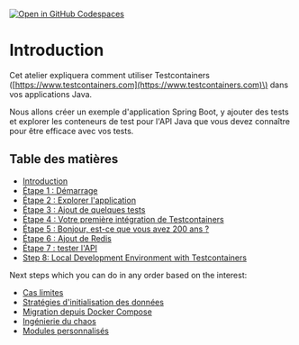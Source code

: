 [![Open in GitHub Codespaces](https://github.com/codespaces/badge.svg)](https://github.com/codespaces/new?hide_repo_select=true&ref=master&repo=140400673&machine=standardLinux32gb&location=WestEurope)

# Introduction

Cet atelier expliquera comment utiliser Testcontainers \([https://www.testcontainers.com](https://www.testcontainers.com)\) dans vos applications Java.

Nous allons créer un exemple d'application Spring Boot, y ajouter des tests et explorer les conteneurs de test pour l'API Java que vous devez connaître pour être efficace avec vos tests.

## Table des matières

* [Introduction](README.md)
* [Étape 1 : Démarrage](etape-1-pour-commencer.md)
* [Étape 2 : Explorer l'application](etape-2-decouvrir-l-application.md)
* [Étape 3 : Ajout de quelques tests](etape-3-ajouter-quelques-tests.md)
* [Étape 4 : Votre première intégration de Testcontainers](step-4-your-first-testcontainers-integration.md)
* [Étape 5 : Bonjour, est-ce que vous avez 200 ans ?](step-5-dude-r-u-200-ok.md)
* [Étape 6 : Ajout de Redis](step-6-adding-redis.md)
* [Étape 7 : tester l'API](step-7-test-the-api.md)
* [Step 8: Local Development Environment with Testcontainers](step-8-local-development-environment.md)

Next steps which you can do in any order based on the interest:
* [Cas limites](step-extra-edge-cases.md)
* [Stratégies d'initialisation des données](step-7.7-data-init-strategies.md)
* [Migration depuis Docker Compose](step-extra-migrating-from-docker-compose.md)
* [Ingénierie du chaos](step-extra-chaos-engineering.md)
* [Modules personnalisés](step-extra-custom-modules.md)


